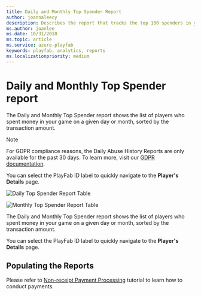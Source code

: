 ```yaml
---
title: Daily and Monthly Top Spender Report
author: joannaleecy
description: Describes the report that tracks the top 100 spenders in your game.
ms.author: joanlee
ms.date: 10/31/2018
ms.topic: article
ms.service: azure-playfab
keywords: playfab, analytics, reports
ms.localizationpriority: medium
---
```


# Daily and Monthly Top Spender report

The Daily and Monthly Top Spender report shows the list of players who spent money in your game on a given day or month, sorted by the transaction amount.

> [!NOTE]
> For GDPR compliance reasons, the Daily Abuse History Reports are only available for the past 30 days. To learn more, visit our [GDPR documentation](../../privacy-compliance/playfab-gdpr-deleting-and-exporting-player-data.md).

You can select the PlayFab ID label to quickly navigate to the **Player's Details** page.

![Daily Top Spender Report Table](media/tutorials/daily-top-spender-report-table.png)  

![Monthly Top Spender Report Table](media/tutorials/monthly-top-spender-report-table.png)  

The Daily and Monthly Top Spender report shows the list of players who spent money in your game on a given day or month, sorted by the transaction amount.

You can select the PlayFab ID label to quickly navigate to the **Player's Details** page.

## Populating the Reports

Please refer to [Non-receipt Payment Processing](../../../features/economy/tutorials/non-receipt-payment-processing.md) tutorial to learn how to conduct payments.
